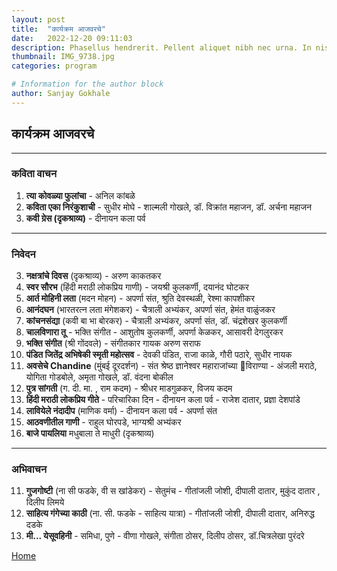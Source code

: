```yaml
---
layout: post
title:  "कार्यक्रम आजवरचे"
date:   2022-12-20 09:11:03
description: Phasellus hendrerit. Pellent aliquet nibh nec urna. In nis aliquet vel, dapibus id,mattis.
thumbnail: IMG_9738.jpg
categories: program

# Information for the author block
author: Sanjay Gokhale
---
```



<!--### Ut Labore et Dolore-->

<!--Ex ea commodo consequat. Duis aute irure dolor in reprehenderit in voluptate velit esse cillum dolore eu fugiat nulla pariatur. Excepteur sint occaecat cupidatat non proident, sunt in culpa qui officia deserunt mollit anim id est laborum. Lorem ipsum dolor sit amet:-->

## कार्यक्रम आजवरचे

- - -

### कविता वाचन

1. **त्या  कोवळ्या फुलांचा** - अनिल कांबळे
2. **कविता एका निरंकुशाची** - सुधीर मोघे - शाल्मली गोखले, डॉ. विक्रांत महाजन, डॉ. अर्चना महाजन
3. **कवी ग्रेस (दृकश्राव्य)** - दीनायन कला पर्व 

- - -

### निवेदन

3. **नक्षत्रांचे दिवस** (दृकश्राव्य) - अरुण काकतकर
4. **स्वर सौरभ** (हिंदी मराठी लोकप्रिय गाणी) - जयश्री कुलकर्णी, दयानंद घोटकर
5. **आर्त मोहिनी लता** (मदन मोहन) - अपर्णा संत, श्रुति देवस्थळी, रेश्मा कापशीकर
6. **आनंदघन** (भारतरत्न लता मंगेशकर) - चैत्राली अभ्यंकर, अपर्णा संत, हेमंत वाळुंजकर
7. **कांचनसंद्या** (कवी बा भा बोरकर) - चैत्राली अभ्यंकर, अपर्णा संत, डॉ. चंद्रशेखर कुलकर्णी 
8. **चालविणारा तू** - भक्ति संगीत - आशुतोष कुलकर्णी, अपर्णा केळकर, आसावरी देगलुरकर
9. **भक्ति संगीत** (श्री गोंदवले) - संगीतकार गायक अरुण सराफ
9. **पंडित जितेंद्र अभिषेकी स्मृती महोत्सव** - देवकी पंडित, राजा काळे, गौरी पठारे, सुधीर नायक
14. **अवसेचे Chandine** (मुंबई दूरदर्शन) - संत श्रेष्ठ ज्ञानेश्वर महाराजांच्या विराण्या - अंजली मराठे, योगिता गोडबोले, अमृता गोखले,  डॉ. वंदना बोकील
15. **पुत्र सांगती** (ग. दी. मा. , राम कदम) - श्रीधर माडगुळकर, विजय कदम
16. **हिंदी मराठी लोकप्रिय गीते** - परिचारिका दिन - दीनायन कला पर्व  - राजेश दातार, प्रज्ञा देशपांडे
17. **लावियेले नंदादीप** (माणिक वर्मा) - दीनायन कला पर्व - अपर्णा संत
18. **आठवणीतील गाणी** - राहुल घोरपडे, भाग्यश्री अभ्यंकर
19.  **बाजे पायलिया** मधुबाला ते माधुरी (दृकश्राव्य)

- - -

### अभिवाचन 

11. **गुजगोष्टी** (ना सी फडके, वी स खांडेकर) - सेतुमंच - गीतांजली जोशी, दीपाली दातार, मुकुंद दातार , दिलीप लिमये
12. **साहित्य गंगेच्या काठी** (ना. सी. फडके - साहित्य यात्रा) - गीतांजली जोशी, दीपाली दातार, अनिरुद्ध दडके 
13. **मी... येसूवहिनी** - समिधा, पुणे - वीणा गोखले, संगीता ठोसर, दिलीप ठोसर, डॉ.चित्रलेखा पुरंदरे



<a href="{{ site.url }}">Home</a>


[link1]: example.net
[link2]: example.com
[link3]: example.org
